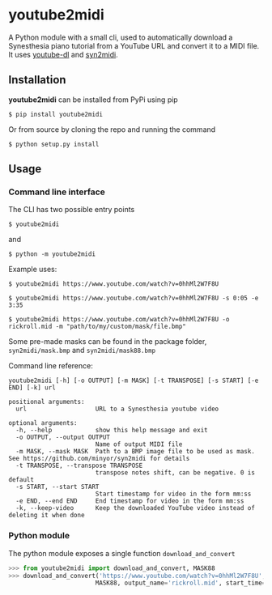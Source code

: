# youtube2midi

A Python module with a small cli, used to automatically download a Synesthesia piano tutorial from a YouTube URL and convert it to a MIDI file. It uses [youtube-dl](https://github.com/ytdl-org/youtube-dl) and [syn2midi](https://github.com/minyor/syn2midi).

## Installation

**youtube2midi** can be installed from PyPi using pip

`$ pip install youtube2midi`

Or from source by cloning the repo and running the command

`$ python setup.py install`

## Usage

### Command line interface

The CLI has two possible entry points

`$ youtube2midi`

and

`$ python -m youtube2midi`

Example uses:

`$ youtube2midi https://www.youtube.com/watch?v=0hhMl2W7F8U`

`$ youtube2midi https://www.youtube.com/watch?v=0hhMl2W7F8U -s 0:05 -e 3:35`

`$ youtube2midi https://www.youtube.com/watch?v=0hhMl2W7F8U -o rickroll.mid -m "path/to/my/custom/mask/file.bmp"`

Some pre-made masks can be found in the package folder, `syn2midi/mask.bmp` and `syn2midi/mask88.bmp`

Command line reference:

```
youtube2midi [-h] [-o OUTPUT] [-m MASK] [-t TRANSPOSE] [-s START] [-e END] [-k] url

positional arguments:
  url                   URL to a Synesthesia youtube video

optional arguments:
  -h, --help            show this help message and exit
  -o OUTPUT, --output OUTPUT
                        Name of output MIDI file
  -m MASK, --mask MASK  Path to a BMP image file to be used as mask. See https://github.com/minyor/syn2midi for details
  -t TRANSPOSE, --transpose TRANSPOSE
                        transpose notes shift, can be negative. 0 is default
  -s START, --start START
                        Start timestamp for video in the form mm:ss
  -e END, --end END     End timestamp for video in the form mm:ss
  -k, --keep-video      Keep the downloaded YouTube video instead of deleting it when done
```

### Python module

The python module exposes a single function `download_and_convert`

```python
>>> from youtube2midi import download_and_convert, MASK88
>>> download_and_convert('https://www.youtube.com/watch?v=0hhMl2W7F8U',
                        MASK88, output_name='rickroll.mid', start_time=5, end_time=3 * 60 + 35)
```